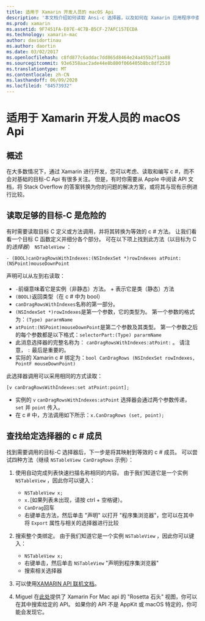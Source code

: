 ```yaml
---
title: 适用于 Xamarin 开发人员的 macOS Api
description: '本文档介绍如何读取 Ansi-c 选择器，以及如何在 Xamarin 应用程序中查找其相应的 c # 方法。'
ms.prod: xamarin
ms.assetid: 9F7451FA-E07E-4C7B-B5CF-27AFC157ECDA
ms.technology: xamarin-mac
author: davidortinau
ms.author: daortin
ms.date: 03/02/2017
ms.openlocfilehash: c8fd877c6addac7dd865d8464e24a455b2f1aa88
ms.sourcegitcommit: 93e6358aac2ade44e8b800f066405b8bc8df2510
ms.translationtype: MT
ms.contentlocale: zh-CN
ms.lasthandoff: 06/09/2020
ms.locfileid: "84573932"
---
```

# <a name="macos-apis-for-xamarinmac-developers"></a>适用于 Xamarin 开发人员的 macOS Api

## <a name="overview"></a>概述

在大多数情况下，通过 Xamarin 进行开发，您可以考虑、读取和编写 c #，而不会对基础的目标-C Api 有很多关注。 但是，有时你需要从 Apple 中阅读 API 文档，将 Stack Overflow 的答案转换为你的问题的解决方案，或将其与现有示例进行比较。

## <a name="reading-enough-objective-c-to-be-dangerous"></a>读取足够的目标-C 是危险的

有时需要读取目标 C 定义或方法调用，并将其转换为等效的 c # 方法。 让我们看看一个目标 C 函数定义并细分各个部分。 可在以下项上找到此方法（以目标为 C 的*选择器*） `NSTableView` ：

```objc
- (BOOL)canDragRowsWithIndexes:(NSIndexSet *)rowIndexes atPoint:(NSPoint)mouseDownPoint
```

声明可以从左到右读取：

- `-`前缀意味着它是实例（非静态）方法。 + 表示它是类（静态）方法
- `(BOOL)`返回类型（在 c # 中为 bool）
- `canDragRowsWithIndexes`名称的第一部分。
- `(NSIndexSet *)rowIndexes`是第一个参数，它的类型为。 第一个参数的格式为：`(Type) pararmName`
- `atPoint:(NSPoint)mouseDownPoint`是第二个参数及其类型。 第一个参数之后的每个参数都是以下格式：`selectorPart:(Type) pararmName`
- 此消息选择器的完整名称为： `canDragRowsWithIndexes:atPoint:` 。 请注意， `:` 最后是重要的。
- 实际的 Xamarin c # 绑定为：`bool CanDragRows (NSIndexSet rowIndexes, PointF mouseDownPoint)`

此选择器调用可以采用相同的方式读取：

```objc
[v canDragRowsWithIndexes:set atPoint:point];
```

- 实例的 `v` `canDragRowsWithIndexes:atPoint` 选择器会通过两个参数传递， `set` 并 `point` 传入。
- 在 c # 中，方法调用如下所示：`x.CanDragRows (set, point);`

<a name="finding_selector"></a>

## <a name="finding-the-c-member-for-a-given-selector"></a>查找给定选择器的 c # 成员

找到需要调用的目标-C 选择器后，下一步是将其映射到等效的 c # 成员。 可以尝试四种方法（继续 `NSTableView CanDragRows` 示例）：

1. 使用自动完成列表快速扫描名称相同的内容。 由于我们知道它是一个实例 `NSTableView` ，因此你可以键入：

    - `NSTableView x;`
    - `x.`[如果列表未出现，请按 ctrl + 空格键）。
    - `CanDrag`回车
    - 右键单击方法，然后单击 "声明" 以打开 "程序集浏览器"，您可以在其中将 `Export` 属性与相关的选择器进行比较

2. 搜索整个类绑定。 由于我们知道它是一个实例 `NSTableView` ，因此你可以键入：

    - `NSTableView x;`
    - 右键单击，然后单击 `NSTableView` "声明到程序集浏览器"
    - 搜索相关选择器

3. 可以使用[XAMARIN API 联机文档](https://docs.microsoft.com/dotnet/api/?view=xamarinmac-3.0)。

4. Miguel 在[此处](https://tirania.org/tmp/rosetta.html)提供了 Xamarin For Mac api 的 "Rosetta 石头" 视图，你可以在其中搜索给定的 API。 如果你的 API 不是 AppKit 或 macOS 特定的，你可能会发现它。

<!--
Note: In some cases, the assembly browser can hit a bug where it will open but not jump to the right definition. Keep that tab open, switch back to your source code and try again.
Note: The assembly browser tricks currently only works with Xamarin.Mac Classic. This will be fixed in a future version.
-->
